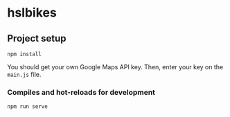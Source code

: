 # hslbikes

## Project setup
```
npm install
```
You should get your own Google Maps API key. Then, enter your key on the `main.js` file.


### Compiles and hot-reloads for development
```
npm run serve
```